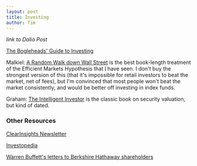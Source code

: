 ```yaml
---
layout: post
title: Investing 
author: Tim
---
```


*link to Dalio Post*

[The Bogleheads' Guide to Investing](https://www.amazon.com/Bogleheads-Guide-Investing-Taylor-Larimore/dp/0470067365)  

Malkiel: [A Random Walk down Wall Street](https://en.wikipedia.org/wiki/A_Random_Walk_Down_Wall_Street) is the best book-length treatment of the Efficient Markets Hypothesis that I have seen. I don't buy the strongest version of this (that it's impossible for retail investors to beat the market, net of fees), but I'm convinced that most people won't beat the market consistently, and would be better off investing in index funds.

Graham: [The Intelligent Investor](https://www.amazon.com/Intelligent-Investor-Definitive-Investing-Essentials/dp/0060555661) is the classic book on security valuation, but kind of dated.


### Other Resources  
[ClearInsights Newsletter](https://clearwater-analytics.com/clearinsights/)  

[Investopedia](https://www.investopedia.com/)  

[Warren Buffett's letters to Berkshire Hathaway shareholders](https://www.berkshirehathaway.com/letters/letters.html)  